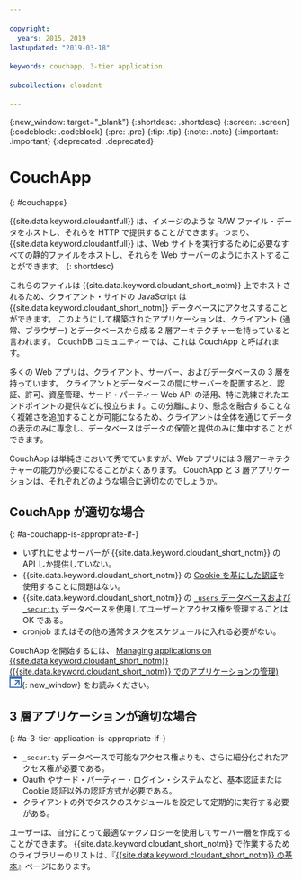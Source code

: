 ```yaml
---

copyright:
  years: 2015, 2019
lastupdated: "2019-03-18"

keywords: couchapp, 3-tier application

subcollection: cloudant

---
```


{:new_window: target="_blank"}
{:shortdesc: .shortdesc}
{:screen: .screen}
{:codeblock: .codeblock}
{:pre: .pre}
{:tip: .tip}
{:note: .note}
{:important: .important}
{:deprecated: .deprecated}

<!-- Acrolinx: 2018-05-07 -->

# CouchApp
{: #couchapps}

{{site.data.keyword.cloudantfull}} は、イメージのような RAW ファイル・データをホストし、それらを HTTP で提供することができます。つまり、{{site.data.keyword.cloudantfull}} は、Web サイトを実行するために必要なすべての静的ファイルをホストし、それらを Web サーバーのようにホストすることができます。
{: shortdesc}

これらのファイルは {{site.data.keyword.cloudant_short_notm}} 上でホストされるため、クライアント・サイドの JavaScript は {{site.data.keyword.cloudant_short_notm}} データベースにアクセスすることができます。
このようにして構築されたアプリケーションは、クライアント (通常、ブラウザー) とデータベースから成る 2 層アーキテクチャーを持っていると言われます。
CouchDB コミュニティーでは、これは CouchApp と呼ばれます。

多くの Web アプリは、クライアント、サーバー、およびデータベースの 3 層を持っています。
クライアントとデータベースの間にサーバーを配置すると、認証、許可、資産管理、サード・パーティー Web API の活用、特に洗練されたエンドポイントの提供などに役立ちます。この分離により、懸念を融合することなく複雑さを追加することが可能になるため、クライアントは全体を通じてデータの表示のみに専念し、データベースはデータの保管と提供のみに集中することができます。

CouchApp は単純さにおいて秀でていますが、Web アプリには 3 層アーキテクチャーの能力が必要になることがよくあります。
CouchApp と 3 層アプリケーションは、それぞれどのような場合に適切なのでしょうか。

## CouchApp が適切な場合
{: #a-couchapp-is-appropriate-if-}

-   いずれにせよサーバーが {{site.data.keyword.cloudant_short_notm}} の API しか提供していない。
-   {{site.data.keyword.cloudant_short_notm}} の [Cookie を基にした認証](/docs/services/Cloudant?topic=cloudant-authentication#cookie-authentication)を使用することに問題はない。
-   {{site.data.keyword.cloudant_short_notm}} の [`_users` データベースおよび `_security`](/docs/services/Cloudant?topic=cloudant-authorization#using-the-_users-database-with-cloudant-nosql-db) データベースを使用してユーザーとアクセス権を管理することは OK である。
-   cronjob またはその他の通常タスクをスケジュールに入れる必要がない。

CouchApp を開始するには、
[Managing applications on {{site.data.keyword.cloudant_short_notm}} ({{site.data.keyword.cloudant_short_notm}} でのアプリケーションの管理) ![外部リンク・アイコン](../images/launch-glyph.svg "外部リンク・アイコン")](https://cloudant.com/blog/app-management/){: new_window} をお読みください。

## 3 層アプリケーションが適切な場合
{: #a-3-tier-application-is-appropriate-if-}

-   `_security` データベースで可能なアクセス権よりも、さらに細分化されたアクセス権が必要である。
-   Oauth やサード・パーティー・ログイン・システムなど、基本認証または Cookie 認証以外の認証方式が必要である。
-   クライアントの外でタスクのスケジュールを設定して定期的に実行する必要がある。

ユーザーは、自分にとって最適なテクノロジーを使用してサーバー層を作成することができます。
{{site.data.keyword.cloudant_short_notm}} で作業するためのライブラリーのリストは、『[{{site.data.keyword.cloudant_short_notm}} の基本](/docs/services/Cloudant?topic=cloudant-client-libraries#client-libraries)』ページにあります。
